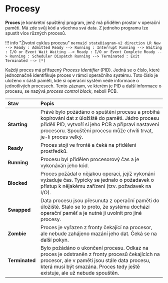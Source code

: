 # Procesy
__Proces__ je konkrétní spuštěný program, jenž má přidělen prostor v operační paměti. Má zde svůj kód a všechna svá data. Z jednoho programu lze spustit více různých procesů.

!!! info "Životní cyklus procesu"
    ```mermaid
    stateDiagram-v2
        direction LR
        New --> Ready : Admitted
        Ready --> Running : Interrupt
        Running --> Waiting : I/O or Event Wait
        Waiting --> Ready : I/O or Event Complete
        Ready --> Running : Scheduler Dispatch
        Running --> Terminated : Exit
        Terminated --> [*]
    ```

Každý proces má přiřazený _Process Identifier_ (PID). Jedná se o číslo, které jednoznačně identifikuje proces v rámci operačního systému. Toto číslo je uloženo v části paměti, kde si operační systém vede informace o jednotlivých procesech. Tento záznam, ve kterém je PID a další informace o procesu, se nazývá _process control block_, neboli PCB.

|Stav|Popis|
|:--|:--|
|__Starting__|Právě bylo požádáno o spuštění procesu a probíhá kopírování dat z úložiště do paměti. Jádro procesu přidělí PID, vytvoří si jeho PCB a připraví nastavení procesoru. Spouštění procesu může chvíli trvat, je-li proces velký.|
|__Ready__|Proces stojí ve frontě a čeká na přidělení prostředků.|
|__Running__|Procesu byl přidělen procesorový čas a je vykonáván jeho kód.|
|__Blocked__|Proces požádal o nějakou operaci, jejíž vykonání vyžaduje čas. Typicky se jednalo o požadavek o přístup k nějakému zařízení (tzv. požadavek na I/O).|
|__Swapped__|Data procesu jsou přesunuta z operační paměti do úložiště. Stalo se to proto, že systému dochází operační paměť a je nutné ji uvolnit pro jiné procesy.|
|__Zombie__|Proces je vyřazen z fronty čekající na procesor, ale nebude zahájeno mazání jeho dat. Čeká se na další pokyn.|
|__Terminated__|Bylo požádáno o ukončení procesu. Odkaz na proces je odstraněn z fronty procesů čekajících na procesor, ale v paměti jsou stále data procesu, která musí být smazána. Proces tedy ještě existuje, ale už nebude spouštěn.|
